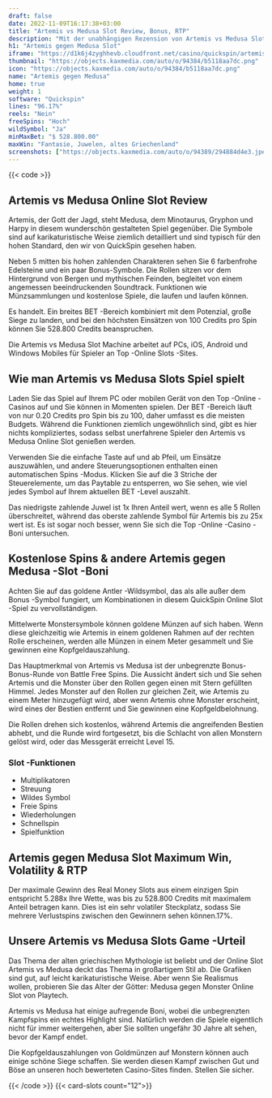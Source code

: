```yaml
---
draft: false
date: 2022-11-09T16:17:38+03:00
title: "Artemis vs Medusa Slot Review, Bonus, RTP"
description: "Mit der unabhängigen Rezension von Artemis vs Medusa Slot von QuickSpin können Sie hier kostenlos oder echtes Geld spielen und hier einen Bonus erhalten!"
h1: "Artemis gegen Medusa Slot"
iframe: "https://d1k6j4zyghhevb.cloudfront.net/casino/quickspin/artemisvsmedusa/index.html?gameid=artemisvsmedusa&moneymode=fun&partnerid=quickspin"
thumbnail: "https://objects.kaxmedia.com/auto/o/94384/b5118aa7dc.png"
icon: "https://objects.kaxmedia.com/auto/o/94384/b5118aa7dc.png"
name: "Artemis gegen Medusa"
home: true
weight: 1
software: "Quickspin"
lines: "96.17%"
reels: "Nein"
freeSpins: "Hoch"
wildSymbol: "Ja"
minMaxBet: "$ 528.800.00"
maxWin: "Fantasie, Juwelen, altes Griechenland"
screenshots: ["https://objects.kaxmedia.com/auto/o/94389/294884d4e3.jpeg"]
---
```


{{< code >}}<h2>Artemis vs Medusa Online Slot Review</h2><p>Artemis, der Gott der Jagd, steht Medusa, dem Minotaurus, Gryphon und Harpy in diesem wunderschön gestalteten Spiel gegenüber. Die Symbole sind auf karikaturistische Weise ziemlich detailliert und sind typisch für den hohen Standard, den wir von QuickSpin gesehen haben.</p><p>Neben 5 mitten bis hohen zahlenden Charakteren sehen Sie 6 farbenfrohe Edelsteine und ein paar Bonus-Symbole. Die Rollen sitzen vor dem Hintergrund von Bergen und mythischen Feinden, begleitet von einem angemessen beeindruckenden Soundtrack. Funktionen wie Münzsammlungen und kostenlose Spiele, die laufen und laufen können.</p><p>Es handelt. Ein breites BET -Bereich kombiniert mit dem Potenzial, große Siege zu landen, und bei den höchsten Einsätzen von 100 Credits pro Spin können Sie 528.800 Credits beanspruchen.</p><p>Die Artemis vs Medusa Slot Machine arbeitet auf PCs, iOS, Android und Windows Mobiles für Spieler an Top -Online Slots -Sites.</p><h2>Wie man Artemis vs Medusa Slots Spiel spielt</h2><p>Laden Sie das Spiel auf Ihrem PC oder mobilen Gerät von den Top -Online -Casinos auf und Sie können in Momenten spielen. Der BET -Bereich läuft von nur 0.20 Credits pro Spin bis zu 100, daher umfasst es die meisten Budgets. Während die Funktionen ziemlich ungewöhnlich sind, gibt es hier nichts kompliziertes, sodass selbst unerfahrene Spieler den Artemis vs Medusa Online Slot genießen werden.</p><p>Verwenden Sie die einfache Taste auf und ab Pfeil, um Einsätze auszuwählen, und andere Steuerungsoptionen enthalten einen automatischen Spins -Modus. Klicken Sie auf die 3 Striche der Steuerelemente, um das Paytable zu entsperren, wo Sie sehen, wie viel jedes Symbol auf Ihrem aktuellen BET -Level auszahlt.</p><p>Das niedrigste zahlende Juwel ist 1x Ihren Anteil wert, wenn es alle 5 Rollen überschreitet, während das oberste zahlende Symbol für Artemis bis zu 25x wert ist. Es ist sogar noch besser, wenn Sie sich die Top -Online -Casino -Boni untersuchen.</p><h2>Kostenlose Spins & andere Artemis gegen Medusa -Slot -Boni</h2><p>Achten Sie auf das goldene Antler -Wildsymbol, das als alle außer dem Bonus -Symbol fungiert, um Kombinationen in diesem QuickSpin Online Slot -Spiel zu vervollständigen.</p><p>Mittelwerte Monstersymbole können goldene Münzen auf sich haben. Wenn diese gleichzeitig wie Artemis in einem goldenen Rahmen auf der rechten Rolle erscheinen, werden alle Münzen in einem Meter gesammelt und Sie gewinnen eine Kopfgeldauszahlung.</p><p>Das Hauptmerkmal von Artemis vs Medusa ist der unbegrenzte Bonus-Bonus-Runde von Battle Free Spins. Die Aussicht ändert sich und Sie sehen Artemis und die Monster über den Rollen gegen einen mit Stern gefüllten Himmel. Jedes Monster auf den Rollen zur gleichen Zeit, wie Artemis zu einem Meter hinzugefügt wird, aber wenn Artemis ohne Monster erscheint, wird eines der Bestien entfernt und Sie gewinnen eine Kopfgeldbelohnung.</p><p>Die Rollen drehen sich kostenlos, während Artemis die angreifenden Bestien abhebt, und die Runde wird fortgesetzt, bis die Schlacht von allen Monstern gelöst wird, oder das Messgerät erreicht Level 15.</p><h3>
Slot -Funktionen</h3><ul>
<li></span>
Multiplikatoren</li>
<li></span>
Streuung</li>
<li></span>
Wildes Symbol</li>
<li></span>
Freie Spins</li>
<li></span>
Wiederholungen</li>
<li></span>
Schnellspin</li>
<li></span>
Spielfunktion</li></ul><h2>Artemis gegen Medusa Slot Maximum Win, Volatility & RTP</h2><p>Der maximale Gewinn des Real Money Slots aus einem einzigen Spin entspricht 5.288x Ihre Wette, was bis zu 528.800 Credits mit maximalem Anteil betragen kann. Dies ist ein sehr volatiler Steckplatz, sodass Sie mehrere Verlustspins zwischen den Gewinnern sehen können.17%.</p><h2>Unsere Artemis vs Medusa Slots Game -Urteil</h2><p>Das Thema der alten griechischen Mythologie ist beliebt und der Online Slot Artemis vs Medusa deckt das Thema in großartigem Stil ab. Die Grafiken sind gut, auf leicht karikaturistische Weise. Aber wenn Sie Realismus wollen, probieren Sie das Alter der Götter: Medusa gegen Monster Online Slot von Playtech.</p><p>Artemis vs Medusa hat einige aufregende Boni, wobei die unbegrenzten Kampfspins ein echtes Highlight sind. Natürlich werden die Spiele eigentlich nicht für immer weitergehen, aber Sie sollten ungefähr 30 Jahre alt sehen, bevor der Kampf endet.</p><p>Die Kopfgeldauszahlungen von Goldmünzen auf Monstern können auch einige schöne Siege schaffen. Sie werden diesen Kampf zwischen Gut und Böse an unseren hoch bewerteten Casino-Sites finden. Stellen Sie sicher.</p>{{< /code >}}
{{< card-slots count="12">}}